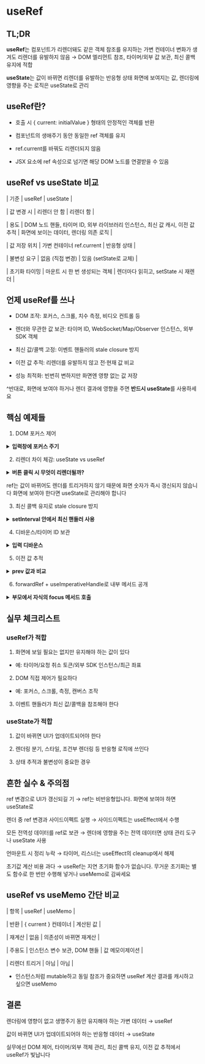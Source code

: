 # useRef

## TL;DR

**useRef**는 컴포넌트가 리렌더돼도 같은 객체 참조를 유지하는 가변 컨테이너
변화가 생겨도 리렌더를 유발하지 않음 → DOM 엘리먼트 참조, 타이머/외부 값 보관, 최신 콜백 유지에 적합

**useState**는 값이 바뀌면 리렌더를 유발하는 반응형 상태
화면에 보여지는 값, 렌더링에 영향을 주는 로직은 useState로 관리

## useRef란?

- 호출 시 { current: initialValue } 형태의 안정적인 객체를 반환

- 컴포넌트의 생애주기 동안 동일한 ref 객체를 유지

- ref.current를 바꿔도 리렌더되지 않음

- JSX 요소에 ref 속성으로 넘기면 해당 DOM 노드를 연결받을 수 있음

## useRef vs useState 비교
| 기준 |	useRef |	useState |

| 값 변경 시 |	리렌더 안 함 |	리렌더 함 |

| 용도 |	DOM 노드 핸들, 타이머 ID, 외부 라이브러리 인스턴스, 최신 값 캐시, 이전 값 추적 |	화면에 보이는 데이터, 렌더링 의존 로직 |

| 값 저장 위치 |	가변 컨테이너 ref.current |	반응형 상태 |

| 불변성 요구 |	없음 (직접 변경) |	있음 (setState로 교체) |

| 초기화 타이밍 |	마운트 시 한 번 생성되는 객체 |	렌더마다 읽히고, setState 시 재렌더 |

## 언제 useRef를 쓰나

- DOM 조작: 포커스, 스크롤, 치수 측정, 비디오 컨트롤 등

- 렌더와 무관한 값 보관: 타이머 ID, WebSocket/Map/Observer 인스턴스, 외부 SDK 객체

- 최신 값/콜백 고정: 이벤트 핸들러의 stale closure 방지

- 이전 값 추적: 리렌더를 유발하지 않고 전·현재 값 비교

- 성능 최적화: 빈번히 변하지만 화면엔 영향 없는 값 저장

^반대로, 화면에 보여야 하거나 렌더 결과에 영향을 주면 **반드시 useState**를 사용하세요

## 핵심 예제들
1) DOM 포커스 제어
<details> <summary><strong>입력창에 포커스 주기</strong></summary>

```typescript
import { useRef } from 'react'

export default function FocusExample() {
  const inputRef = useRef<HTMLInputElement | null>(null)

  return (
    <div>
      <input ref={inputRef} placeholder='여기에 포커스' />
      <button onClick={() => inputRef.current?.focus()}>
        포커스
      </button>
    </div>
  )
}
```

</details>


2) 리렌더 차이 체감: useState vs useRef
<details> <summary><strong>버튼 클릭 시 무엇이 리렌더될까?</strong></summary>

```typescript
import { useRef, useState } from 'react'

export default function RenderDiff() {
  const [count, setCount] = useState(0)
  const refCount = useRef(0)
  const renderCount = useRef(0)
  renderCount.current += 1

  return (
    <div>
      <p>렌더 횟수: {renderCount.current}</p>

      <div style={{ marginTop: 8 }}>
        <p>state count: {count}</p>
        <button onClick={() => setCount(v => v + 1)}>
          state +1 (리렌더 발생)
        </button>
      </div>

      <div style={{ marginTop: 8 }}>
        <p>ref count: {refCount.current}</p>
        <button onClick={() => { refCount.current += 1 }}>
          ref +1 (리렌더 없음)
        </button>
      </div>
    </div>
  )
}
```

</details>

ref는 값이 바뀌어도 렌더를 트리거하지 않기 때문에 화면 숫자가 즉시 갱신되지 않습니다
화면에 보여야 한다면 useState로 관리해야 합니다

3) 최신 콜백 유지로 stale closure 방지
<details> <summary><strong>setInterval 안에서 최신 핸들러 사용</strong></summary>

```typescript
import { useEffect, useRef } from 'react'

type Handler = () => void

function useInterval(handler: Handler, delay: number) {
  const savedHandler = useRef<Handler>(() => {})

  useEffect(() => {
    savedHandler.current = handler
  }, [handler])

  useEffect(() => {
    const id = setInterval(() => {
      savedHandler.current()
    }, delay)
    return () => clearInterval(id)
  }, [delay])
}

export default function Timer() {
  const tick = () => {
    // 항상 최신 로직이 실행됨
    console.log('tick')
  }

  useInterval(tick, 1000)

  return <div>매초 tick</div>
}
```

</details>

4) 디바운스/타이머 ID 보관
<details> <summary><strong>입력 디바운스</strong></summary>

```typescript
import { useRef, useState } from 'react'

export default function DebouncedInput() {
  const [value, setValue] = useState('')
  const timerRef = useRef<number | null>(null)

  const onChange = (e: React.ChangeEvent<HTMLInputElement>) => {
    const v = e.target.value
    setValue(v)

    if (timerRef.current) clearTimeout(timerRef.current)
    timerRef.current = window.setTimeout(() => {
      // v로 API 호출 등
      console.log('debounced', v)
    }, 500)
  }

  return <input value={value} onChange={onChange} placeholder='검색어' />
}
```

</details>

5) 이전 값 추적
<details> <summary><strong>prev 값과 비교</strong></summary>

```typescript
import { useEffect, useRef, useState } from 'react'

function usePrevious<T>(value: T) {
  const prevRef = useRef<T | undefined>(undefined)
  useEffect(() => {
    prevRef.current = value
  }, [value])
  return prevRef.current
}

export default function PreviousExample() {
  const [n, setN] = useState(0)
  const prev = usePrevious(n)

  return (
    <div>
      <p>현재: {n}, 이전: {prev ?? '없음'}</p>
      <button onClick={() => setN(v => v + 1)}>+1</button>
    </div>
  )
}
```

</details>

6) forwardRef + useImperativeHandle로 내부 메서드 공개
<details> <summary><strong>부모에서 자식의 focus 메서드 호출</strong></summary>

```typescript
import { forwardRef, useImperativeHandle, useRef } from 'react'

type InputHandle = {
  focus: () => void
}

const FancyInput = forwardRef<InputHandle>((_, ref) => {
  const inputRef = useRef<HTMLInputElement | null>(null)

  useImperativeHandle(ref, () => ({
    focus: () => inputRef.current?.focus()
  }))

  return <input ref={inputRef} placeholder='자식 입력창' />
})

export default function Parent() {
  const handleRef = useRef<InputHandle | null>(null)

  return (
    <div>
      <FancyInput ref={handleRef} />
      <button onClick={() => handleRef.current?.focus()}>
        자식 포커스
      </button>
    </div>
  )
}
```

</details>

## 실무 체크리스트

### useRef가 적합

1) 화면에 보일 필요는 없지만 유지해야 하는 값이 있다
- 예: 타이머/요청 취소 토큰/외부 SDK 인스턴스/최근 좌표

2) DOM 직접 제어가 필요하다
- 예: 포커스, 스크롤, 측정, 캔버스 조작

3) 이벤트 핸들러가 최신 값/콜백을 참조해야 한다

### useState가 적합

1) 값이 바뀌면 UI가 업데이트되어야 한다

2) 렌더링 분기, 스타일, 조건부 렌더링 등 반응형 로직에 쓰인다

3) 상태 추적과 불변성이 중요한 경우

## 흔한 실수 & 주의점

ref 변경으로 UI가 갱신되길 기
→ ref는 비반응형입니다. 화면에 보여야 하면 useState로

렌더 중 ref 변경과 사이드이펙트 실행
→ 사이드이펙트는 useEffect에서 수행

모든 전역성 데이터를 ref로 보관
→ 렌더에 영향을 주는 전역 데이터면 상태 관리 도구나 useState 사용

언마운트 시 정리 누락
→ 타이머, 리스너는 useEffect의 cleanup에서 해제

초기값 계산 비용 과다
→ useRef는 지연 초기화 함수가 없습니다. 무거운 초기화는 별도 함수로 한 번만 수행해 넣거나 useMemo로 감싸세요

## useRef vs useMemo 간단 비교
| 항목 |	useRef | useMemo |

| 반환 |	{ current } 컨테이너 |	계산된 값 |

| 재계산 |	없음 |	의존성이 바뀌면 재계산 |

| 주용도 |	인스턴스 변수 보관, DOM 핸들 |	값 메모이제이션 |

| 리렌더 트리거 |	아님 |	아님 |

- 인스턴스처럼 mutable하고 동일 참조가 중요하면 useRef
계산 결과를 캐시하고 싶으면 useMemo

## 결론

렌더링에 영향이 없고 생명주기 동안 유지해야 하는 가변 데이터 → useRef

값이 바뀌면 UI가 업데이트되어야 하는 반응형 데이터 → useState

실무에선 DOM 제어, 타이머/외부 객체 관리, 최신 콜백 유지, 이전 값 추적에서 useRef가 빛납니다
